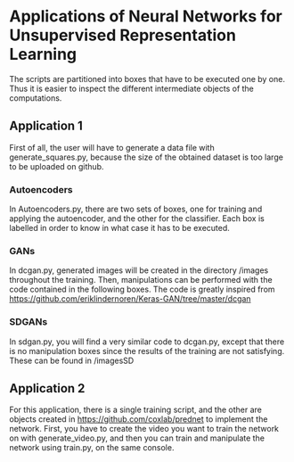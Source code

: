 # Applications of Neural Networks for Unsupervised Representation Learning

The scripts are partitioned into boxes that have to be executed one by one. 
Thus it is easier to inspect the different intermediate objects of the computations.

## Application 1

First of all, the user will have to generate a data file with generate_squares.py, because the size of the obtained
dataset is too large to be uploaded on github.

### Autoencoders

In Autoencoders.py, there are two sets of boxes, one for training and applying the autoencoder, and the other for the classifier. 
Each box is labelled in order to know in what case it has to be executed.

### GANs

In dcgan.py, generated images will be created in the directory /images throughout the training.
Then, manipulations can be performed with the code contained in the following boxes.
The code is greatly inspired from https://github.com/eriklindernoren/Keras-GAN/tree/master/dcgan

### SDGANs

In sdgan.py, you will find a very similar code to dcgan.py, except that there is no manipulation boxes since the results
of the training are not satisfying. These can be found in /imagesSD

## Application 2

For this application, there is a single training script, and the other are objects created in https://github.com/coxlab/prednet to 
implement the network. First, you have to create the video you want to train the network on with generate_video.py, and then
you can train and manipulate the network using train.py, on the same console.


